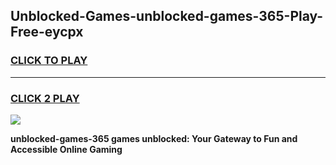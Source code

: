 
## Unblocked-Games-unblocked-games-365-Play-Free-eycpx
<h3>
<a href="https://premium76.site?title=unblocked-games-365&ref=21A">CLICK TO PLAY</a></h3>
<hr>

<h3>
<a href="https://premium76.site?title=unblocked-games-365&ref=21A">CLICK 2 PLAY</a>
  
</h3>

<a href="https://premium76.site?title=unblocked-games-365&ref=21A"><img src="https://clearcache.store/games.png"></a>


**unblocked-games-365 games unblocked: Your Gateway to Fun and Accessible Online Gaming**
